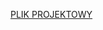 [PLIK PROJEKTOWY](https://docs.google.com/document/d/1HFnLKI444vRqs6Wx5m8NCdDUr8Tp4MPyUpQ7Moat7wM/edit?usp=sharing)

